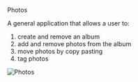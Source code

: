 Photos

A general application that allows a user to:
1. create and remove an album
2. add and remove photos from the album
3. move photos by copy pasting
4. tag photos

![Photos](Phopos.png)
